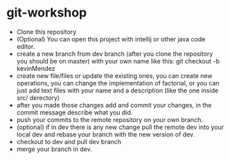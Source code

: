 # git-workshop
- Clone this repository
- (Optional) You can open this project with intellij or other java code editor.
- create a new branch from dev branch (after you clone the repository you should be on master) with your own name like this: git checkout -b kevinMendez
- create new file/files or update the existing ones, you can create new operations, you can change the implementation of factorial, or you can just add text files with your name and a description (like the one inside src/ derectory)
- after you made those changes add and commit your changes, in the commit message describe what you did.
- push your commits to the remote repository on your own branch.
- (optional) if in dev there is any new change pull the remote dev into your local dev and rebase your branch with the new version of dev.
- checkout to dev and pull dev branch
- merge your branch in dev.
